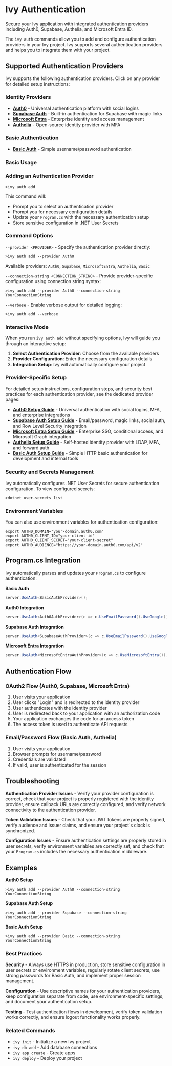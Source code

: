 ﻿# Ivy Authentication

<Ingress>
Secure your Ivy application with integrated authentication providers including Auth0, Supabase, Authelia, and Microsoft Entra ID.
</Ingress>

The `ivy auth` commands allow you to add and configure authentication providers in your Ivy project. Ivy supports several authentication providers and helps you to integrate them with your project.

## Supported Authentication Providers

Ivy supports the following authentication providers. Click on any provider for detailed setup instructions:

### Identity Providers

- **[Auth0](Auth0.md)** - Universal authentication platform with social logins
- **[Supabase Auth](Supabase.md)** - Built-in authentication for Supabase with magic links
- **[Microsoft Entra](MicrosoftEntra.md)** - Enterprise identity and access management
- **[Authelia](Authelia.md)** - Open-source identity provider with MFA

### Basic Authentication

- **[Basic Auth](BasicAuth.md)** - Simple username/password authentication

### Basic Usage

### Adding an Authentication Provider

```terminal
>ivy auth add
```

This command will:

- Prompt you to select an authentication provider
- Prompt you for necessary configuration details
- Update your `Program.cs` with the necessary authentication setup
- Store sensitive configuration in .NET User Secrets

### Command Options

`--provider <PROVIDER>` - Specify the authentication provider directly:

```terminal
>ivy auth add --provider Auth0
```

Available providers: `Auth0`, `Supabase`, `MicrosoftEntra`, `Authelia`, `Basic`

`--connection-string <CONNECTION_STRING>` - Provide provider-specific configuration using connection string syntax:

```terminal
>ivy auth add --provider Auth0 --connection-string YourConnectionString
```

`--verbose` - Enable verbose output for detailed logging:

```terminal
>ivy auth add --verbose
```

### Interactive Mode

When you run `ivy auth add` without specifying options, Ivy will guide you through an interactive setup:

1. **Select Authentication Provider**: Choose from the available providers
2. **Provider Configuration**: Enter the necessary configuration details
3. **Integration Setup**: Ivy will automatically configure your project

### Provider-Specific Setup

For detailed setup instructions, configuration steps, and security best practices for each authentication provider, see the dedicated provider pages:

- **[Auth0 Setup Guide](Auth0.md)** - Universal authentication with social logins, MFA, and enterprise integrations
- **[Supabase Auth Setup Guide](Supabase.md)** - Email/password, magic links, social auth, and Row Level Security integration
- **[Microsoft Entra Setup Guide](MicrosoftEntra.md)** - Enterprise SSO, conditional access, and Microsoft Graph integration
- **[Authelia Setup Guide](Authelia.md)** - Self-hosted identity provider with LDAP, MFA, and forward auth
- **[Basic Auth Setup Guide](BasicAuth.md)** - Simple HTTP basic authentication for development and internal tools

### Security and Secrets Management

Ivy automatically configures .NET User Secrets for secure authentication configuration. To view configured secrets:

```terminal
>dotnet user-secrets list
```

### Environment Variables

You can also use environment variables for authentication configuration:

```text
export AUTH0_DOMAIN="your-domain.auth0.com"
export AUTH0_CLIENT_ID="your-client-id"
export AUTH0_CLIENT_SECRET="your-client-secret"
export AUTH0_AUDIENCE="https://your-domain.auth0.com/api/v2"
```

## Program.cs Integration

Ivy automatically parses and updates your `Program.cs` to configure authentication:

**Basic Auth**

```csharp
server.UseAuth<BasicAuthProvider>();
```

**Auth0 Integration**

```csharp
server.UseAuth<Auth0AuthProvider>(c => c.UseEmailPassword().UseGoogle().UseApple());
```

**Supabase Auth Integration**

```csharp
server.UseAuth<SupabaseAuthProvider>(c => c.UseEmailPassword().UseGoogle().UseApple());
```

**Microsoft Entra Integration**

```csharp
server.UseAuth<MicrosoftEntraAuthProvider>(c => c.UseMicrosoftEntra());
```

## Authentication Flow

### OAuth2 Flow (Auth0, Supabase, Microsoft Entra)

1. User visits your application
2. User clicks "Login" and is redirected to the identity provider
3. User authenticates with the identity provider
4. User is redirected back to your application with an authorization code
5. Your application exchanges the code for an access token
6. The access token is used to authenticate API requests

### Email/Password Flow (Basic Auth, Authelia)

1. User visits your application
2. Browser prompts for username/password
3. Credentials are validated
4. If valid, user is authenticated for the session

## Troubleshooting

**Authentication Provider Issues** - Verify your provider configuration is correct, check that your project is properly registered with the identity provider, ensure callback URLs are correctly configured, and verify network connectivity to the authentication provider.

**Token Validation Issues** - Check that your JWT tokens are properly signed, verify audience and issuer claims, and ensure your project's clock is synchronized.

**Configuration Issues** - Ensure authentication settings are properly stored in user secrets, verify environment variables are correctly set, and check that your `Program.cs` includes the necessary authentication middleware.

## Examples

**Auth0 Setup**

```terminal
>ivy auth add --provider Auth0 --connection-string YourConnectionString
```

**Supabase Auth Setup**

```terminal
>ivy auth add --provider Supabase --connection-string YourConnectionString
```

**Basic Auth Setup**

```terminal
>ivy auth add --provider Basic --connection-string YourConnectionString
```

### Best Practices

**Security** - Always use HTTPS in production, store sensitive configuration in user secrets or environment variables, regularly rotate client secrets, use strong passwords for Basic Auth, and implement proper session management.

**Configuration** - Use descriptive names for your authentication providers, keep configuration separate from code, use environment-specific settings, and document your authentication setup.

**Testing** - Test authentication flows in development, verify token validation works correctly, and ensure logout functionality works properly.

### Related Commands

- `ivy init` - Initialize a new Ivy project
- `ivy db add` - Add database connections
- `ivy app create` - Create apps
- `ivy deploy` - Deploy your project